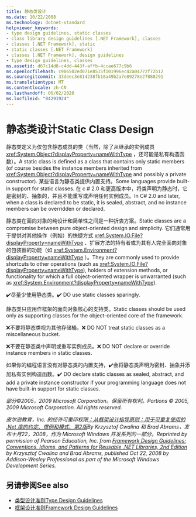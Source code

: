 ```yaml
---
title: 静态类设计
ms.date: 10/22/2008
ms.technology: dotnet-standard
helpviewer_keywords:
- type design guidelines, static classes
- class library design guidelines [.NET Framework], classes
- classes [.NET Framework], static
- static classes [.NET Framework]
- classes [.NET Framework], design guidelines
- type design guidelines, classes
ms.assetid: d67c14d8-c4dd-443f-affb-4ccae677c9b6
ms.openlocfilehash: c906502ed071e8515f101996ec42a04772f72b12
ms.sourcegitcommit: 33deec3e814238fb18a49b2a7e89278e27888291
ms.translationtype: MT
ms.contentlocale: zh-CN
ms.lasthandoff: 06/02/2020
ms.locfileid: "84291924"
---
```

# <a name="static-class-design"></a><span data-ttu-id="b9738-102">静态类设计</span><span class="sxs-lookup"><span data-stu-id="b9738-102">Static Class Design</span></span>
<span data-ttu-id="b9738-103">静态类定义为仅包含静态成员的类（当然，除了从继承的实例成员 <xref:System.Object?displayProperty=nameWithType> ，还可能是私有构造函数）。</span><span class="sxs-lookup"><span data-stu-id="b9738-103">A static class is defined as a class that contains only static members (of course besides the instance members inherited from <xref:System.Object?displayProperty=nameWithType> and possibly a private constructor).</span></span> <span data-ttu-id="b9738-104">某些语言为静态类提供内置支持。</span><span class="sxs-lookup"><span data-stu-id="b9738-104">Some languages provide built-in support for static classes.</span></span> <span data-ttu-id="b9738-105">在 c # 2.0 和更高版本中，将类声明为静态时，它是密封的、抽象的，并且不能重写或声明任何实例成员。</span><span class="sxs-lookup"><span data-stu-id="b9738-105">In C# 2.0 and later, when a class is declared to be static, it is sealed, abstract, and no instance members can be overridden or declared.</span></span>

 <span data-ttu-id="b9738-106">静态类在面向对象的纯设计和简单性之间是一种折衷方案。</span><span class="sxs-lookup"><span data-stu-id="b9738-106">Static classes are a compromise between pure object-oriented design and simplicity.</span></span> <span data-ttu-id="b9738-107">它们通常用于提供对其他操作（例如）的快捷方式 <xref:System.IO.File?displayProperty=nameWithType> 、扩展方法的持有者或为其有人完全面向对象的包装器的功能（如 <xref:System.Environment?displayProperty=nameWithType> ）。</span><span class="sxs-lookup"><span data-stu-id="b9738-107">They are commonly used to provide shortcuts to other operations (such as <xref:System.IO.File?displayProperty=nameWithType>), holders of extension methods, or functionality for which a full object-oriented wrapper is unwarranted (such as <xref:System.Environment?displayProperty=nameWithType>).</span></span>

 <span data-ttu-id="b9738-108">✔️尽量少使用静态类。</span><span class="sxs-lookup"><span data-stu-id="b9738-108">✔️ DO use static classes sparingly.</span></span>

 <span data-ttu-id="b9738-109">静态类只应用作框架的面向对象核心的支持类。</span><span class="sxs-lookup"><span data-stu-id="b9738-109">Static classes should be used only as supporting classes for the object-oriented core of the framework.</span></span>

 <span data-ttu-id="b9738-110">❌不要将静态类视为其他存储桶。</span><span class="sxs-lookup"><span data-stu-id="b9738-110">❌ DO NOT treat static classes as a miscellaneous bucket.</span></span>

 <span data-ttu-id="b9738-111">❌不要在静态类中声明或重写实例成员。</span><span class="sxs-lookup"><span data-stu-id="b9738-111">❌ DO NOT declare or override instance members in static classes.</span></span>

 <span data-ttu-id="b9738-112">如果你的编程语言没有对静态类的内置支持，✔️会将静态类声明为密封、抽象并添加私有实例构造函数。</span><span class="sxs-lookup"><span data-stu-id="b9738-112">✔️ DO declare static classes as sealed, abstract, and add a private instance constructor if your programming language does not have built-in support for static classes.</span></span>

 <span data-ttu-id="b9738-113">*部分©2005，2009 Microsoft Corporation。保留所有权利。*</span><span class="sxs-lookup"><span data-stu-id="b9738-113">*Portions © 2005, 2009 Microsoft Corporation. All rights reserved.*</span></span>

 <span data-ttu-id="b9738-114">*皮尔逊教育，Inc. 的经许可重印权限[：从框架设计指导原则：用于可重复使用的 .Net 库的约定、惯例和模式、第2版](https://www.informit.com/store/framework-design-guidelines-conventions-idioms-and-9780321545619)By Krzysztof Cwalina 和 Brad Abrams，发布十月22，2008，作为 Microsoft Windows 开发系列的一部分。*</span><span class="sxs-lookup"><span data-stu-id="b9738-114">*Reprinted by permission of Pearson Education, Inc. from [Framework Design Guidelines: Conventions, Idioms, and Patterns for Reusable .NET Libraries, 2nd Edition](https://www.informit.com/store/framework-design-guidelines-conventions-idioms-and-9780321545619) by Krzysztof Cwalina and Brad Abrams, published Oct 22, 2008 by Addison-Wesley Professional as part of the Microsoft Windows Development Series.*</span></span>

## <a name="see-also"></a><span data-ttu-id="b9738-115">另请参阅</span><span class="sxs-lookup"><span data-stu-id="b9738-115">See also</span></span>

- [<span data-ttu-id="b9738-116">类型设计准则</span><span class="sxs-lookup"><span data-stu-id="b9738-116">Type Design Guidelines</span></span>](type.md)
- [<span data-ttu-id="b9738-117">框架设计准则</span><span class="sxs-lookup"><span data-stu-id="b9738-117">Framework Design Guidelines</span></span>](index.md)
